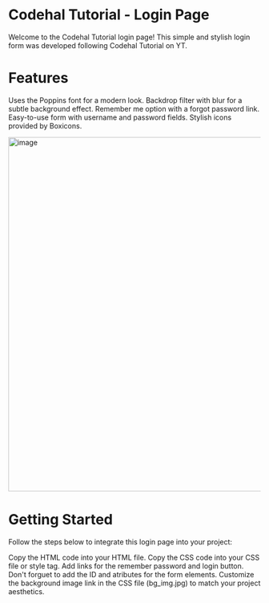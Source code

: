 # Codehal Tutorial - Login Page
Welcome to the Codehal Tutorial login page! This simple and stylish login form was developed following Codehal Tutorial on YT.

# Features
Uses the Poppins font for a modern look.
Backdrop filter with blur for a subtle background effect.
Remember me option with a forgot password link.
Easy-to-use form with username and password fields.
Stylish icons provided by Boxicons.

<img width="706" alt="image" src="https://github.com/beatrizbeltrame/Login-Page/assets/70330447/041b29ed-d0f2-472c-82dc-24762c4bfb7b">

# Getting Started
Follow the steps below to integrate this login page into your project:

Copy the HTML code into your HTML file.
Copy the CSS code into your CSS file or style tag.
Add links for the remember password and login button.
Don't forguet to add the ID and atributes for the form elements.
Customize the background image link in the CSS file (bg_img.jpg) to match your project aesthetics.
